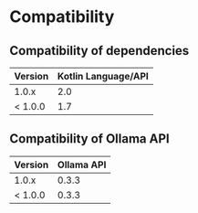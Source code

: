 # Compatibility

## Compatibility of dependencies

| Version  | Kotlin Language/API |
|----------|---------------------|
| 1.0.x    | 2.0                 |
| < 1.0.0  | 1.7                 |

## Compatibility of Ollama API

| Version | Ollama API |
|---------|------------|
| 1.0.x   | 0.3.3      |
| < 1.0.0 | 0.3.3      |
